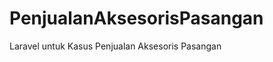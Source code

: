 PenjualanAksesorisPasangan
==========================

Laravel untuk Kasus Penjualan Aksesoris Pasangan
